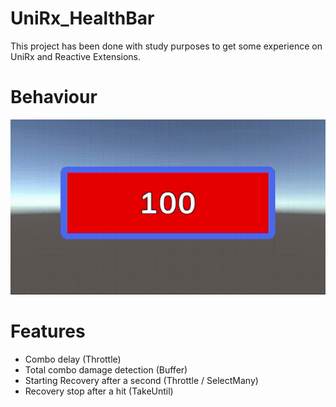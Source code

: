 # UniRx_HealthBar

This project has been done with study purposes to get some experience on UniRx and Reactive Extensions.

# Behaviour
![](https://github.com/Otd2/UniRx_HealthBar/blob/master/hpBehaviour.gif)

# Features

- Combo delay (Throttle)
- Total combo damage detection (Buffer)
- Starting Recovery after a second (Throttle / SelectMany)
- Recovery stop after a hit (TakeUntil)
